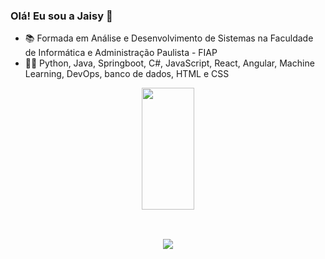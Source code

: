 ### Olá! Eu sou a Jaisy 👋

- 📚 Formada em Análise e Desenvolvimento de Sistemas na Faculdade de Informática e Administração Paulista - FIAP
- 👩‍💻 Python, Java, Springboot, C#, JavaScript, React, Angular, Machine Learning, DevOps, banco de dados, HTML e CSS 
<div align="center">
  <a href="https://github.com/jaisycibele">
   <img width="41%" height="195px" src="https://github-readme-stats.vercel.app/api/top-langs/?username=jaisycibele&layout=compact&hide_border=true&title_color=76c7fc&text_color=c9d1d9&bg_color=0d1117" />
<div style="display: inline_block"><br>

##

<a href="https://www.linkedin.com/in/jaisy-cibele-alves-7a98ab19b/" target="_blank"><img src="https://img.shields.io/badge/-LinkedIn-%230077B5?style=for-the-badge&logo=linkedin&logoColor=white" target="_blank"></a> 
 
